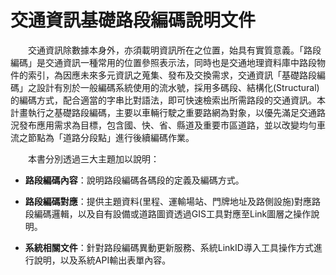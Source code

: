 # 交通資訊基礎路段編碼說明文件

&emsp;&emsp;交通資訊除數據本身外，亦須載明資訊所在之位置，始具有實質意義。「路段編碼」是交通資訊一種常用的位置參照表示法，同時也是交通地理資料庫中路段物件的索引，為因應未來多元資訊之蒐集、發布及交換需求，交通資訊「基礎路段編碼」之設計有別於一般編碼系統使用的流水號，採用多碼段、結構化(Structural)的編碼方式，配合適當的字串比對語法，即可快速檢索出所需路段的交通資訊。本計畫執行之基礎路段編碼，主要以車輛行駛之重要路網為對象，以優先滿足交通路況發布應用需求為目標，包含國、快、省、縣道及重要市區道路，並以改變均勻車流之節點為「道路分段點」進行後續編碼作業。

&emsp;&emsp;本書分別透過三大主題加以說明：

 * **路段編碼內容**：說明路段編碼各碼段的定義及編碼方式。
 
 * **路段編碼對應**：提供主題資料(里程、運輸場站、門牌地址及路側設施)對應路段編碼邏輯，以及自有設備或道路圖資透過GIS工具對應至Link圖層之操作說明。
 
 * **系統相關文件**：針對路段編碼異動更新服務、系統LinkID導入工具操作方式進行說明，以及系統API輸出表單內容。
 
 
